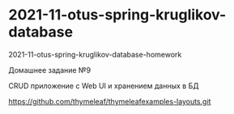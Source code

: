 # 2021-11-otus-spring-kruglikov-database
2021-11-otus-spring-kruglikov-database-homework 

Домашнее задание №9

CRUD приложение с Web UI и хранением данных в БД

https://github.com/thymeleaf/thymeleafexamples-layouts.git